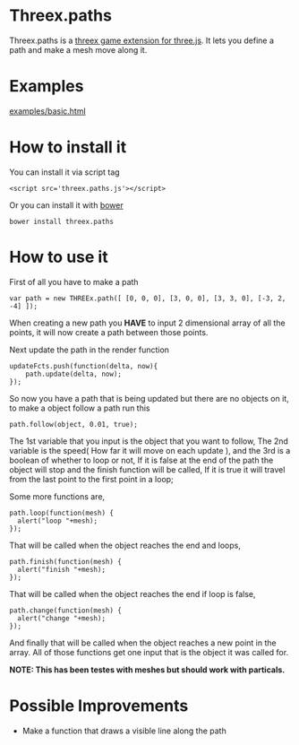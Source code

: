 Threex.paths
============
Threex.paths is a [threex game extension for three.js](http://www.threejsgames.com/extensions/). It lets you define a path and make a mesh move along it.

Examples
========
[examples/basic.html](http://harveybrezinaconniffe.github.io/threex.paths/basic.html)

How to install it
=================
You can install it via script tag

```
<script src='threex.paths.js'></script>
```

Or you can install it with [bower](http://bower.io)

```
bower install threex.paths
```

How to use it
=============
First of all you have to make a path

```
var path = new THREEx.path([ [0, 0, 0], [3, 0, 0], [3, 3, 0], [-3, 2, -4] ]);
```

When creating a new path you **HAVE** to input 2 dimensional array of all the points, it will now create a path between those points.

Next update the path in the render function

```
updateFcts.push(function(delta, now){	
	path.update(delta, now);
});
```

So now you have a path that is being updated but there are no objects on it, to make a object follow a path run this

```
path.follow(object, 0.01, true);
```

The 1st variable that you input is the object that you want to follow, The 2nd variable is the speed( How far it will move on each update ), and the 3rd is a boolean of whether to loop or not, If it is false at the end of the path the object will stop and the finish function will be called, If it is true it will travel from the last point to the first point in a loop;

Some more functions are,

```
path.loop(function(mesh) {
  alert("loop "+mesh);
});
```

That will be called when the object reaches the end and loops,

```
path.finish(function(mesh) {
  alert("finish "+mesh);
});
```

That will be called when the object reaches the	end if loop is false,

```
path.change(function(mesh) {
  alert("change "+mesh);
});
```

And finally that will be called when the object reaches a new point in the array.
All of those functions get one input that is the object it was called for.

**NOTE: This has been testes with meshes but should work with particals.**

Possible Improvements
=====================
* Make a function that draws a visible line along the path